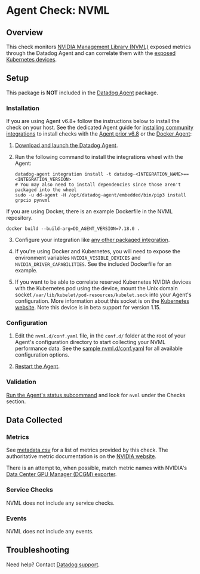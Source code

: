 # Agent Check: NVML

## Overview

This check monitors [NVIDIA Management Library (NVML)][1] exposed metrics through the Datadog Agent and can correlate them
with the [exposed Kubernetes devices][12].

## Setup

This package is **NOT** included in the [Datadog Agent][2] package.

### Installation

If you are using Agent v6.8+ follow the instructions below to install the check on your host. See the dedicated Agent guide for [installing community integrations][3] to install checks with the [Agent prior v6.8][4] or the [Docker Agent][5]:

1. [Download and launch the Datadog Agent][2].
2. Run the following command to install the integrations wheel with the Agent:

   ```shell
   datadog-agent integration install -t datadog-<INTEGRATION_NAME>==<INTEGRATION_VERSION>
   # You may also need to install dependencies since those aren't packaged into the wheel
   sudo -u dd-agent -H /opt/datadog-agent/embedded/bin/pip3 install grpcio pynvml
   ```

If you are using Docker, there is an example Dockerfile in the NVML repository.

   ```shell
   docker build --build-arg=DD_AGENT_VERSION=7.18.0 .
   ```

3. Configure your integration like [any other packaged integration][6].

8. If you're using Docker and Kubernetes, you will need to expose the environment variables `NVIDIA_VISIBLE_DEVICES` and `NVIDIA_DRIVER_CAPABILITIES`. See the included Dockerfile for an example.

9. If you want to be able to correlate reserved Kubernetes NVIDIA devices with the Kubernetes pod using the device, mount the Unix domain socket `/var/lib/kubelet/pod-resources/kubelet.sock` into your Agent's configuration. More
information about this socket is on the [Kubernetes website][12].  Note this device is in beta support for version 1.15.

### Configuration

1. Edit the `nvml.d/conf.yaml` file, in the `conf.d/` folder at the root of your Agent's configuration directory to start collecting your NVML performance data. See the [sample nvml.d/conf.yaml][3] for all available configuration options.

2. [Restart the Agent][8].

### Validation

[Run the Agent's status subcommand][9] and look for `nvml` under the Checks section.

## Data Collected

### Metrics

See [metadata.csv][10] for a list of metrics provided by this check.  The authoritative metric documentation is on the [NVIDIA website][13].

There is an attempt to, when possible, match metric names with NVIDIA's [Data Center GPU Manager (DCGM) exporter][14].

### Service Checks

NVML does not include any service checks.

### Events

NVML does not include any events.

## Troubleshooting

Need help? Contact [Datadog support][11].

[1]: https://pypi.org/project/pynvml/
[2]: https://app.datadoghq.com/account/settings#agent
[3]: https://docs.datadoghq.com/agent/guide/community-integrations-installation-with-docker-agent/
[4]: https://docs.datadoghq.com/agent/guide/community-integrations-installation-with-docker-agent/?tab=agentpriorto68
[5]: https://docs.datadoghq.com/agent/guide/community-integrations-installation-with-docker-agent/?tab=docker
[6]: https://docs.datadoghq.com/agent/autodiscovery/integrations
[7]: https://github.com/DataDog/integrations-extras/blob/master/nvml/datadog_checks/nvml/data/conf.yaml.example
[8]: https://docs.datadoghq.com/agent/guide/agent-commands/#start-stop-and-restart-the-agent
[9]: https://docs.datadoghq.com/agent/guide/agent-commands/#agent-status-and-information
[10]: https://github.com/DataDog/integrations-core/blob/master/nvml/metadata.csv
[11]: https://docs.datadoghq.com/help
[12]: https://kubernetes.io/docs/concepts/extend-kubernetes/compute-storage-net/device-plugins/#monitoring-device-plugin-resources
[13]: https://docs.nvidia.com/deploy/nvml-api/group__nvmlDeviceQueries.html
[14]:https://github.com/NVIDIA/gpu-monitoring-tools/blob/master/exporters/prometheus-dcgm/dcgm-exporter/dcgm-exporter
